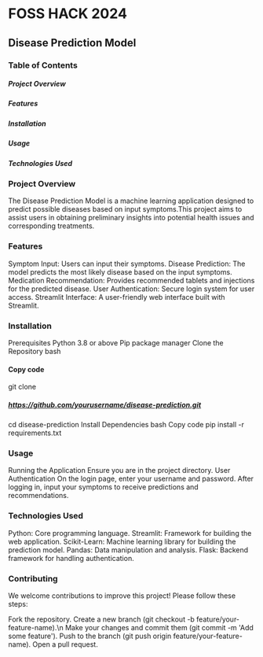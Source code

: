 # FOSS HACK 2024
## Disease Prediction Model
### Table of Contents
##### Project Overview
##### Features
##### Installation
##### Usage
##### Technologies Used

### Project Overview
The Disease Prediction Model is a machine learning application designed to predict possible diseases based on input symptoms.This project aims to assist users in obtaining preliminary insights into potential health issues and corresponding treatments.

### Features
Symptom Input: Users can input their symptoms.
Disease Prediction: The model predicts the most likely disease based on the input symptoms.
Medication Recommendation: Provides recommended tablets and injections for the predicted disease.
User Authentication: Secure login system for user access.
Streamlit Interface: A user-friendly web interface built with Streamlit.


### Installation
Prerequisites
Python 3.8 or above
Pip package manager
Clone the Repository
bash

#### Copy code
git clone 
##### https://github.com/yourusername/disease-prediction.git
cd disease-prediction
Install Dependencies
bash
Copy code
pip install -r requirements.txt

### Usage
Running the Application
Ensure you are in the project directory.
User Authentication
On the login page, enter your username and password.
After logging in, input your symptoms to receive predictions and recommendations.

### Technologies Used
Python: Core programming language.
Streamlit: Framework for building the web application.
Scikit-Learn: Machine learning library for building the prediction model.
Pandas: Data manipulation and analysis.
Flask: Backend framework for handling authentication.


### Contributing
We welcome contributions to improve this project! Please follow these steps:

Fork the repository.
Create a new branch (git checkout -b feature/your-feature-name).\n
Make your changes and commit them (git commit -m 'Add some feature').
Push to the branch (git push origin feature/your-feature-name).
Open a pull request.

    
